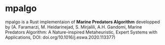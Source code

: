 # mpalgo
mpalgo is a Rust implementaion of **Marine Predators Algorithm** developped by (A. Faramarzi, M. Heidarinejad, S. Mirjalili, A.H. Gandomi, Marine Predators Algorithm: A Nature-inspired Metaheuristic, Expert Systems with Applications, DOI: doi.org/10.1016/j.eswa.2020.113377) 
